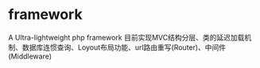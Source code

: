 # framework
A Ultra-lightweight php framework
目前实现MVC结构分层、类的延迟加载机制、数据库连惯查询、Loyout布局功能、url路由重写(Router)、中间件(Middleware)

